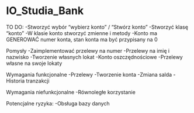 # IO_Studia_Bank

TO DO:
  -Stworzyć wybór “wybierz konto” / “Stwórz konto”
  -Stworzyć klasę “konto”
  -W klasie konto stworzyć zmienne i metody
  -Konto ma GENEROWAĆ numer konta, stan konta ma być przypisany na 0


Pomysły
  -Zaimplementować przelewy na numer
  -Przelewy na imię i nazwisko
  -Tworzenie własnych lokat
  -Konto oszczędnościowe
  -Przelewy własne na swoje lokaty

Wymagania funkcjonalne
  -Przelewy
  -Tworzenie konta
  -Zmiana salda
  -Historia tranzakcji
  
Wymagania niefunkcjonalne
  -Równoległe korzystanie 
  

Potencjalne ryzyka:
  -Obsługa bazy danych
  
